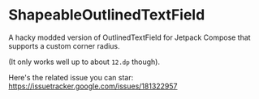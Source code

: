 # ShapeableOutlinedTextField
A hacky modded version of OutlinedTextField for Jetpack Compose that supports a custom corner radius.

(It only works well up to about `12.dp` though).

Here's the related issue you can star:
https://issuetracker.google.com/issues/181322957
